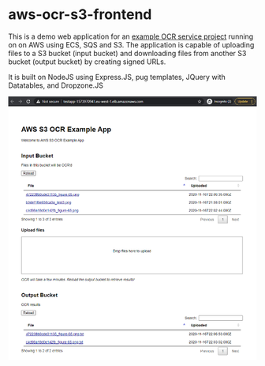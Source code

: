 # aws-ocr-s3-frontend

This is a demo web application for an [example OCR service project](https://github.com/bpauwels/ocr-sqs-s3-ecs-cloudformation) running on on AWS using ECS, SQS and S3.
The application is capable of uploading files to a S3 bucket (input bucket) and downloading files from another S3 bucket (output bucket) by creating signed URLs.

It is built on NodeJS using Express.JS, pug templates, JQuery with Datatables, and Dropzone.JS

![screenshot](images/screenshot.png)